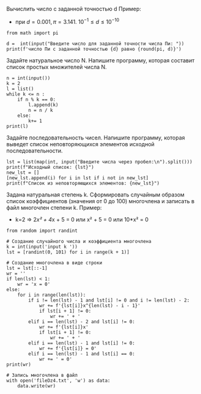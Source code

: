 Вычислить число c заданной точностью d
Пример:
- при $d = 0.001, π = 3.141.$    $10^{-1} ≤ d ≤10^{-10}$
~~~
from math import pi

d =  int(input("Введите число для заданной точности числа Пи: "))
print(f'число Пи с заданной точностью {d} равно {round(pi, d)}')
~~~

Задайте натуральное число N.
Напишите программу, которая
составит список 
простых множителей числа N.
~~~
n = int(input())
k = 2
l = list()
while k <= n :
    if n % k == 0:
        l.append(k)
        n = n / k
    else:
        k+= 1
print(l) 
~~~
Задайте последовательность чисел.
Напишите программу, которая выведет
список неповторяющихся элементов 
исходной последовательности.
~~~
lst = list(map(int, input("Введите числа через пробел:\n").split()))
print(f"Исходный список: {lst}")
new_lst = []
[new_lst.append(i) for i in lst if i not in new_lst]
print(f"Список из неповторяющихся элементов: {new_lst}")
~~~
Задана натуральная степень k.
Сформировать случайным образом
список коэффициентов (значения от 0 до 100)
многочлена и записать в файл многочлен степени k.
Пример:
- k=2 => 2*x² + 4*x + 5 = 0 или x² + 5 = 0 или 10*x² = 0
~~~
from random import randint

# Создание случайного числа и коэффициента многочлена
k = int(input('input k '))
lst = [randint(0, 101) for i in range(k + 1)]

# Создание многочлена в виде строки
lst = lst[::-1]
wr = ''
if len(lst) < 1:
    wr = 'x = 0'
else:
    for i in range(len(lst)):
        if i != len(lst) - 1 and lst[i] != 0 and i != len(lst) - 2:
            wr += f'{lst[i]}x^{len(lst) - i - 1}'
            if lst[i + 1] != 0:
                wr += ' + '
        elif i == len(lst) - 2 and lst[i] != 0:
            wr += f'{lst[i]}x'
            if lst[i + 1] != 0:
                wr += ' + '
        elif i == len(lst) - 1 and lst[i] != 0:
            wr += f'{lst[i]} = 0'
        elif i == len(lst) - 1 and lst[i] == 0:
            wr += ' = 0'
print(wr)

# Запись многочлена в файл
with open('fileDz4.txt', 'w') as data:
    data.write(wr)